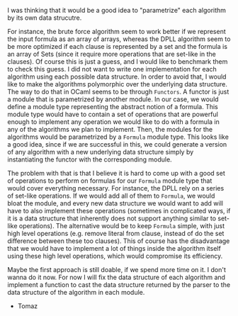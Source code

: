 I was thinking that it would be a good idea to \"parametrize\" each
algorithm by its own data strucutre.

For instance, the brute force algorithm seem to work better if we
represent the input formula as an array of arrays, whereas the DPLL
algorithm seem to be more optimized if each clause is represented by a
set and the formula is an array of Sets (since it require more
operations that are set-like in the clauses). Of course this is just a
guess, and I would like to benchmark them to check this guess. I did not
want to write one implementation for each algorithm using each possible
data structure. In order to avoid that, I would like to make the
algorithms polymorphic over the underlying data structure. The way to do
that in OCaml seems to be through `Functors`. A functor is just a module
that is parametrized by another module. In our case, we would define a
module type representing the abstract notion of a formula. This module
type would have to contain a set of operations that are powerful enough
to implement any operation we would like to do with a formula in any of
the algorithms we plan to implement. Then, the modules for the
algorithms would be parametrized by a `Formula` module type. This looks
like a good idea, since if we are successful in this, we could generate
a version of any algorithm with a new underlying data structure simply
by instantiating the functor with the corresponding module.

The problem with that is that I believe it is hard to come up with a
good set of operations to perform on formulas for our `Formula` module
type that would cover everything necessary. For instance, the DPLL rely
on a series of set-like operations. If we would add all of them to
`Formula`, we would bloat the module, and every new data structure we
would want to add will have to also implement these operations
(sometimes in complicated ways, if it is a data structure that
inherently does not support anything similar to set-like operations).
The alternative would be to keep `Formula` simple, with just high level
operations (e.g. remove literal from clause, instead of do the set
difference between these too clauses). This of course has the
disadvantage that we would have to implement a lot of things inside the
algorithm itself using these high level operations, which would
compromise its efficiency.

Maybe the first approach is still doable, if we spend more time on it. I
don\'t wanna do it now. For now I will fix the data structure of each
algorithm and implement a function to cast the data structure returned
by the parser to the data structure of the algorithm in each module.

- Tomaz
